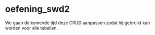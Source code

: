 # oefening_swd2

We gaan de komende tijd deze CRUD aanpassen zodat hij gebruikt kan worden voor alle tabellen.